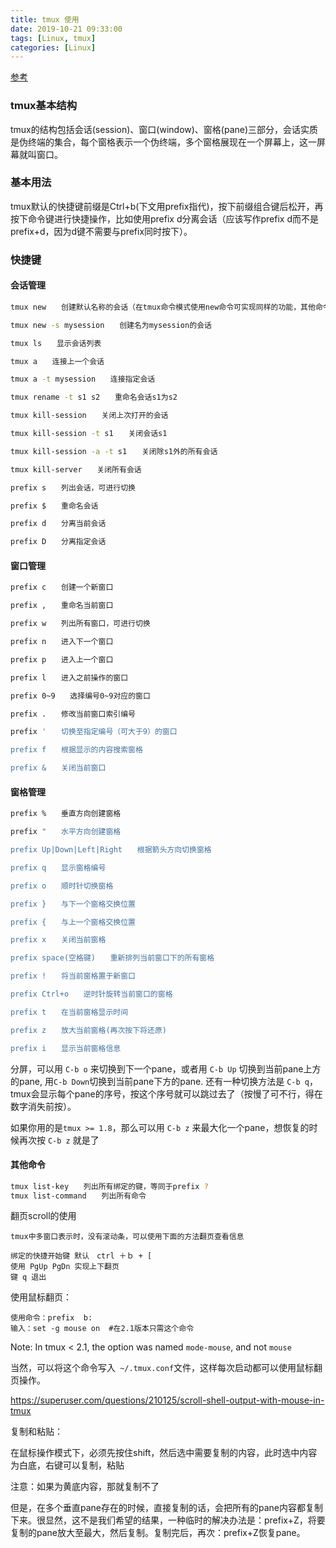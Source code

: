 ```yaml
---
title: tmux 使用
date: 2019-10-21 09:33:00
tags: [Linux, tmux]
categories: [Linux]
---
```


[参考](https://www.cnblogs.com/liuguanglin/p/9290345.html)

### tmux基本结构

tmux的结构包括会话(session)、窗口(window)、窗格(pane)三部分，会话实质是伪终端的集合，每个窗格表示一个伪终端，多个窗格展现在一个屏幕上，这一屏幕就叫窗口。

### 基本用法
tmux默认的快捷键前缀是Ctrl+b(下文用prefix指代)，按下前缀组合键后松开，再按下命令键进行快捷操作，比如使用prefix d分离会话（应该写作prefix d而不是prefix+d，因为d键不需要与prefix同时按下）。


### 快捷键

#### 会话管理　



```sh
tmux new　　创建默认名称的会话（在tmux命令模式使用new命令可实现同样的功能，其他命令同理，后文不再列出tmux终端命令）

tmux new -s mysession　　创建名为mysession的会话

tmux ls　　显示会话列表

tmux a　　连接上一个会话

tmux a -t mysession　　连接指定会话

tmux rename -t s1 s2　　重命名会话s1为s2

tmux kill-session　　关闭上次打开的会话

tmux kill-session -t s1　　关闭会话s1

tmux kill-session -a -t s1　　关闭除s1外的所有会话

tmux kill-server　　关闭所有会话
```


```sh
prefix s　　列出会话，可进行切换

prefix $　　重命名会话

prefix d　　分离当前会话

prefix D　　分离指定会话
```

#### 窗口管理

```sh
prefix c　　创建一个新窗口

prefix ,　　重命名当前窗口

prefix w　　列出所有窗口，可进行切换

prefix n　　进入下一个窗口

prefix p　　进入上一个窗口

prefix l　　进入之前操作的窗口

prefix 0~9　　选择编号0~9对应的窗口

prefix .　　修改当前窗口索引编号

prefix '　　切换至指定编号（可大于9）的窗口

prefix f　　根据显示的内容搜索窗格

prefix &　　关闭当前窗口
```

#### 窗格管理

```sh
prefix %　　垂直方向创建窗格

prefix "　　水平方向创建窗格

prefix Up|Down|Left|Right　　根据箭头方向切换窗格

prefix q　　显示窗格编号

prefix o　　顺时针切换窗格

prefix }　　与下一个窗格交换位置

prefix {　　与上一个窗格交换位置

prefix x　　关闭当前窗格

prefix space(空格键)　　重新排列当前窗口下的所有窗格

prefix !　　将当前窗格置于新窗口

prefix Ctrl+o　　逆时针旋转当前窗口的窗格

prefix t　　在当前窗格显示时间

prefix z　　放大当前窗格(再次按下将还原)

prefix i　　显示当前窗格信息
```

分屏，可以用 `C-b o` 来切换到下一个pane，或者用 `C-b Up` 切换到当前pane上方的pane, 用`C-b Down`切换到当前pane下方的pane. 还有一种切换方法是 `C-b q`，tmux会显示每个pane的序号，按这个序号就可以跳过去了（按慢了可不行，得在数字消失前按）。

如果你用的是`tmux >= 1.8`，那么可以用 `C-b z` 来最大化一个pane，想恢复的时候再次按 `C-b z` 就是了



#### 其他命令
```sh
tmux list-key　　列出所有绑定的键，等同于prefix ?
tmux list-command　　列出所有命令
```

翻页scroll的使用  
```
tmux中多窗口表示时，没有滚动条，可以使用下面的方法翻页查看信息

绑定的快捷开始键 默认　ctrl ＋ｂ + [
使用 PgUp PgDn 实现上下翻页
键 q 退出
```

使用鼠标翻页：

```
使用命令：prefix  b:
输入：set -g mouse on  #在2.1版本只需这个命令
```

Note: In tmux < 2.1, the option was named `mode-mouse`, and not `mouse`

当然，可以将这个命令写入` ~/.tmux.conf`文件，这样每次启动都可以使用鼠标翻页操作。

https://superuser.com/questions/210125/scroll-shell-output-with-mouse-in-tmux

复制和粘贴：

在鼠标操作模式下，必须先按住shift，然后选中需要复制的内容，此时选中内容为白底，右键可以复制，粘贴

注意：如果为黄底内容，那就复制不了

但是，在多个垂直pane存在的时候，直接复制的话，会把所有的pane内容都复制下来。很显然，这不是我们希望的结果，一种临时的解决办法是：prefix+Z，将要复制的pane放大至最大，然后复制。复制完后，再次：prefix+Z恢复pane。







